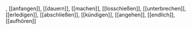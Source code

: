 , [[anfangen]], [[dauern]], [[machen]], [[losschießen]], [[unterbrechen]], [[erledigen]], [[abschließen]], [[kündigen]], [[angehen]], [[endlich]], [[aufhören]]